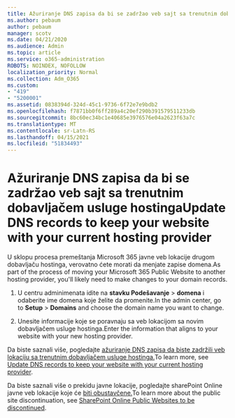 ```yaml
---
title: Ažuriranje DNS zapisa da bi se zadržao veb sajt sa trenutnim dobavljačem usluge hostinga
ms.author: pebaum
author: pebaum
manager: scotv
ms.date: 04/21/2020
ms.audience: Admin
ms.topic: article
ms.service: o365-administration
ROBOTS: NOINDEX, NOFOLLOW
localization_priority: Normal
ms.collection: Adm_O365
ms.custom:
- "419"
- "5200001"
ms.assetid: 0838394d-324d-45c1-9736-6f72e7e9bdb2
ms.openlocfilehash: f7871bb0f6ff289a4c20ef290b391579511233db
ms.sourcegitcommit: 8bc60ec34bc1e40685e3976576e04a2623f63a7c
ms.translationtype: MT
ms.contentlocale: sr-Latn-RS
ms.lasthandoff: 04/15/2021
ms.locfileid: "51834493"
---
```

# <a name="update-dns-records-to-keep-your-website-with-your-current-hosting-provider"></a><span data-ttu-id="51cb7-102">Ažuriranje DNS zapisa da bi se zadržao veb sajt sa trenutnim dobavljačem usluge hostinga</span><span class="sxs-lookup"><span data-stu-id="51cb7-102">Update DNS records to keep your website with your current hosting provider</span></span>

<span data-ttu-id="51cb7-103">U sklopu procesa premeštanja Microsoft 365 javne veb lokacije drugom dobavljaču hostinga, verovatno ćete morati da menjate zapise domena.</span><span class="sxs-lookup"><span data-stu-id="51cb7-103">As part of the process of moving your Microsoft 365 Public Website to another hosting provider, you'll likely need to make changes to your domain records.</span></span>
  
1. <span data-ttu-id="51cb7-104">U centru adminimenata idite na **stavku Podešavanje** \> **domena** i odaberite ime domena koje želite da promenite.</span><span class="sxs-lookup"><span data-stu-id="51cb7-104">In the admin center, go to **Setup** \> **Domains** and choose the domain name you want to change.</span></span>

2. <span data-ttu-id="51cb7-105">Unesite informacije koje se poravnaju sa veb lokacijom sa novim dobavljačem usluge hostinga.</span><span class="sxs-lookup"><span data-stu-id="51cb7-105">Enter the information that aligns to your website with your new hosting provider.</span></span>

<span data-ttu-id="51cb7-106">Da biste saznali više, pogledajte [ažuriranje DNS zapisa da biste zadržili veb lokaciju sa trenutnim dobavljačem usluge hostinga.](https://docs.microsoft.com/microsoft-365/admin/dns/update-dns-records-to-retain-current-hosting-provider?view=o365-worldwide)</span><span class="sxs-lookup"><span data-stu-id="51cb7-106">To learn more, see [Update DNS records to keep your website with your current hosting provider](https://docs.microsoft.com/microsoft-365/admin/dns/update-dns-records-to-retain-current-hosting-provider?view=o365-worldwide).</span></span>
  
<span data-ttu-id="51cb7-107">Da biste saznali više o prekidu javne lokacije, pogledajte sharePoint Online javne veb lokacije koje će [biti obustavčene.](https://support.office.com/article/sharepoint-online-public-websites-to-be-discontinued-e86bfd2f-5c7d-446f-a430-7cfcc0130916)</span><span class="sxs-lookup"><span data-stu-id="51cb7-107">To learn more about the public site discontinuation, see [SharePoint Online Public Websites to be discontinued](https://support.office.com/article/sharepoint-online-public-websites-to-be-discontinued-e86bfd2f-5c7d-446f-a430-7cfcc0130916).</span></span>
